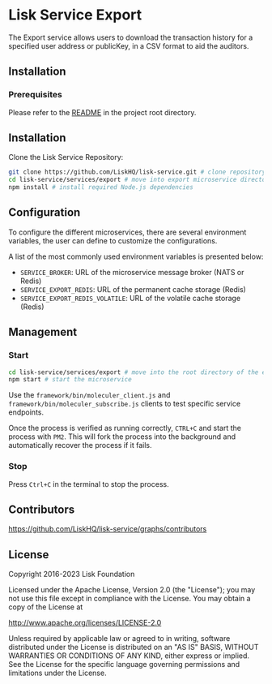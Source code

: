 # Lisk Service Export

The Export service allows users to download the transaction history for a specified user address or publicKey, in a CSV format to aid the auditors.

## Installation

### Prerequisites

Please refer to the [README](../../README.md) in the project root directory.

## Installation

Clone the Lisk Service Repository:

```bash
git clone https://github.com/LiskHQ/lisk-service.git # clone repository
cd lisk-service/services/export # move into export microservice directory
npm install # install required Node.js dependencies
```

## Configuration

To configure the different microservices, there are several environment variables, the user can define to customize the configurations.

A list of the most commonly used environment variables is presented below:

- `SERVICE_BROKER`: URL of the microservice message broker (NATS or Redis)
- `SERVICE_EXPORT_REDIS`: URL of the permanent cache storage (Redis)
- `SERVICE_EXPORT_REDIS_VOLATILE`: URL of the volatile cache storage (Redis)

## Management

### Start

```bash
cd lisk-service/services/export # move into the root directory of the export microservice
npm start # start the microservice
```

Use the `framework/bin/moleculer_client.js` and `framework/bin/moleculer_subscribe.js` clients to test specific service endpoints.

Once the process is verified as running correctly, `CTRL+C` and start the process with `PM2`. This will fork the process into the background and automatically recover the process if it fails.

### Stop

Press `Ctrl+C` in the terminal to stop the process.

## Contributors

https://github.com/LiskHQ/lisk-service/graphs/contributors

## License

Copyright 2016-2023 Lisk Foundation

Licensed under the Apache License, Version 2.0 (the "License");
you may not use this file except in compliance with the License.
You may obtain a copy of the License at

http://www.apache.org/licenses/LICENSE-2.0

Unless required by applicable law or agreed to in writing, software
distributed under the License is distributed on an "AS IS" BASIS,
WITHOUT WARRANTIES OR CONDITIONS OF ANY KIND, either express or implied.
See the License for the specific language governing permissions and
limitations under the License.

[lisk documentation site]: https://lisk.com/documentation
